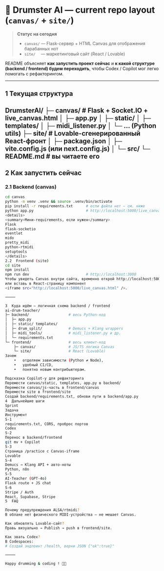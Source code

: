 # 🥁 Drumster AI — current repo layout (`canvas/` + `site/`)

> **Статус на сегодня**  
> * `canvas/` — Flask-сервер + HTML Canvas для отображения барабанных нот  
> * `site/`   — маркетинговый сайт (React / Lovable)  

README объясняет **как запустить проект сейчас** и **к какой структуре (backend / frontend) будем переходить**, чтобы Codex / Copilot мог легко помогать с рефакторингом.

---

## 1  Текущая структура
DrumsterAI/
├─ canvas/              # Flask + Socket.IO + live_canvas.html
│  ├─ app.py
│  ├─ static/
│  ├─ templates/
│  ├─ midi_listener.py
│  └─ … (Python utils)
├─ site/                # Lovable-сгенерированный React-фронт
│  ├─ package.json
│  ├─ vite.config.js (или next.config.js)
│  └─ src/
└─ README.md            # вы читаете его
---

## 2  Как запустить **сейчас**

### 2.1  Backend (canvas)

```bash
cd canvas
python -m venv .venv && source .venv/bin/activate
pip install -r requirements.txt      # если файла нет – см. ниже
python app.py                        # http://localhost:5000/live_canvas.html
<details>
<summary>Мини-requirements, если нужен</summary>
Flask
flask-socketio
eventlet
mido
pretty_midi
python-rtmidi
setuptools
</details>
2.2  Frontend (site)
cd site
npm install
npm run dev                          # http://localhost:3000
Чтобы увидеть Canvas внутри сайта, временно открой http://localhost:5000/live_canvas.html
или вставь в React-страницу компонент
<iframe src="http://localhost:5000/live_canvas.html" />.

⸻

3  Куда идём — логичная схема backend / frontend
ai-drum-teacher/
├─ backend/                  # весь Python-код
│  ├─ app.py
│  ├─ static/ templates/
│  ├─ drum_split/            # Demucs + Klang wrappers
│  ├─ midi_tools/            # midi_listener.py и др.
│  └─ requirements.txt
└─ frontend/                 # весь клиент-код
    ├─ canvas/               # JS/TS логика Canvas
    └─ site/                 # React (Lovable)
Зачем
	•	отделяем зависимости (Python ≠ Node),
	•	удобный CI/CD,
	•	понятно новым контрибьютерам.

Подсказка Copilot-у для рефакторинга
Перемести canvas/static, templates, app.py в backend/
Перемести canvas/js-часть в frontend/canvas
Перемести site в frontend/site
Создай backend/requirements.txt, обнови пути в backend/app.py
4  Дальнейшие шаги
Sprint
Задача
Инструмент
S-1
requirements.txt, CORS, проброс портов
Codex
S-2
Перенос в backend/frontend
git mv + Copilot
S-3
Страница /practice с Canvas-iframe
Lovable
S-4
Demucs → Klang API + авто-ноты
Python, n8n
S-5
AI-Teacher (GPT-4o)
Flask route + JS chat
S-6
Stripe / Auth
React, Supabase, Stripe
5  FAQ

Почему предупреждения ALSA/rtmidi?
В облаке нет физического MIDI-устройства — не мешает Canvas.

Как обновлять Lovable-сайт?
Правь визуально → Publish → push в frontend/site.

Как звать Codex?
В Codespaces:
# Создай эндпоинт /health, верни JSON {"ok":true}"

⸻

Happy drumming & coding ! 🥁🚀
